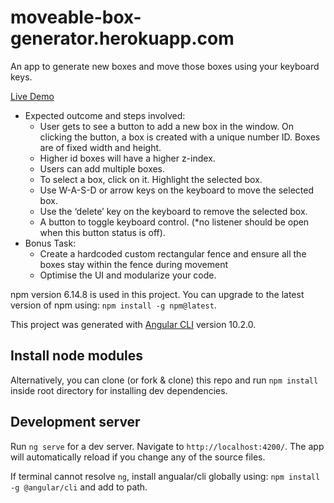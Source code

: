 # moveable-box-generator.herokuapp.com

An app to generate new boxes and move those boxes using your keyboard keys.

[Live Demo](https://moveable-box-generator.herokuapp.com)

- Expected outcome and steps involved:
  - User gets to see a button to add a new box in the window. On clicking the button, a box is created with a unique number ID. Boxes are of fixed width and height.
  - Higher id boxes will have a higher z-index.
  - Users can add multiple boxes.
  - To select a box, click on it. Highlight the selected box.
  - Use W-A-S-D or arrow keys on the keyboard to move the selected box.
  - Use the ‘delete’ key on the keyboard to remove the selected box.
  - A button to toggle keyboard control. (\*no listener should be open when this button status is off).
- Bonus Task:
  - Create a hardcoded custom rectangular fence and ensure all the boxes stay within the fence during movement
  - Optimise the UI and modularize your code.

npm version 6.14.8 is used in this project. You can upgrade to the latest version of npm using: `npm install -g npm@latest`.

This project was generated with [Angular CLI](https://github.com/angular/angular-cli) version 10.2.0.

## Install node modules

Alternatively, you can clone (or fork & clone) this repo and run `npm install` inside root directory for installing dev dependencies.

## Development server

Run `ng serve` for a dev server. Navigate to `http://localhost:4200/`. The app will automatically reload if you change any of the source files.

If terminal cannot resolve `ng`, install angualar/cli globally using: `npm install -g @angular/cli` and add to path.

